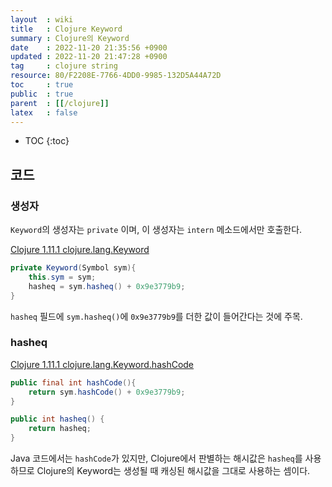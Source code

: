 ```yaml
---
layout  : wiki
title   : Clojure Keyword
summary : Clojure의 Keyword
date    : 2022-11-20 21:35:56 +0900
updated : 2022-11-20 21:47:28 +0900
tag     : clojure string
resource: 80/F2208E-7766-4DD0-9985-132D5A44A72D
toc     : true
public  : true
parent  : [[/clojure]]
latex   : false
---
```

* TOC
{:toc}

## 코드

### 생성자

`Keyword`의 생성자는 `private` 이며, 이 생성자는 `intern` 메소드에서만 호출한다.

[Clojure 1.11.1 clojure.lang.Keyword]( https://github.com/clojure/clojure/blob/clojure-1.11.1/src/jvm/clojure/lang/Keyword.java#L63-L66 )

```java
private Keyword(Symbol sym){
    this.sym = sym;
    hasheq = sym.hasheq() + 0x9e3779b9;
}
```

`hasheq` 필드에 `sym.hasheq()`에 `0x9e3779b9`를 더한 값이 들어간다는 것에 주목.

### hasheq

[Clojure 1.11.1 clojure.lang.Keyword.hashCode]( https://github.com/clojure/clojure/blob/clojure-1.11.1/src/jvm/clojure/lang/Keyword.java#L84-L90 )

```java
public final int hashCode(){
    return sym.hashCode() + 0x9e3779b9;
}

public int hasheq() {
    return hasheq;
}
```

Java 코드에서는 `hashCode`가 있지만, Clojure에서 판별하는 해시값은 `hasheq`를 사용하므로 Clojure의 Keyword는 생성될 때 캐싱된 해시값을 그대로 사용하는 셈이다.

